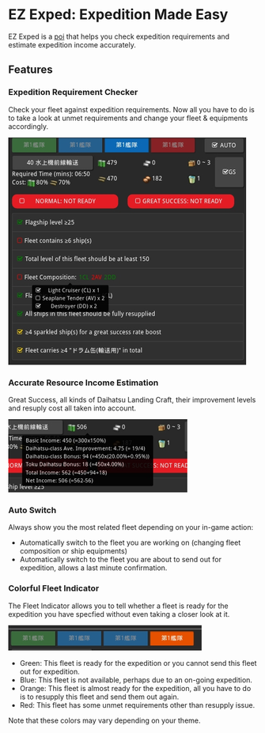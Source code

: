 # EZ Exped: Expedition Made Easy

EZ Exped is a [poi](https://github.com/poooi/poi) that helps you
check expedition requirements and estimate expedition income accurately.

## Features

### Expedition Requirement Checker

Check your fleet against expedition requirements. Now all you have to do
is to take a look at unmet requirements and change your fleet & equipments accordingly.

![](docs/checker1.jpg)

### Accurate Resource Income Estimation

Great Success, all kinds of Daihatsu Landing Craft, their improvement levels
and resuply cost all taken into account.

![](docs/income1.jpg)

### Auto Switch

Always show you the most related fleet depending on your in-game action:

- Automatically switch to the fleet you are working on (changing fleet composition or ship equipments)
- Automatically switch to the fleet you are about to send out for expedition, allows a last minute confirmation.

### Colorful Fleet Indicator

The Fleet Indicator allows you to tell whether a fleet is ready for the expedition you have specfied
without even taking a closer look at it.

![](docs/indicator1.jpg)

- Green: This fleet is ready for the expedition or you cannot send this fleet out for expedition.
- Blue: This fleet is not available, perhaps due to an on-going expedition.
- Orange: This fleet is almost ready for the expedition, all you have to do is to resupply this fleet and send them out again.
- Red: This fleet has some unmet requirements other than resupply issue.

Note that these colors may vary depending on your theme.
